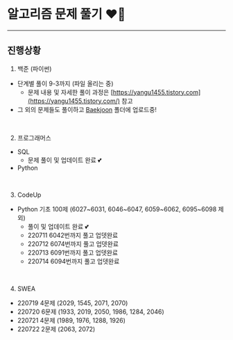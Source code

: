 # 알고리즘 문제 풀기 ❤️‍🔥

---

## 진행상황

1. 백준 (파이썬)

- 단계별 풀이 9-3까지 (파일 올리는 중)
  - 문제 내용 및 자세한 풀이 과정은 [https://yangu1455.tistory.com](https://yangu1455.tistory.com/) 참고
- 그 외의 문제들도 풀이하고 [Baekjoon](https://github.com/yangu1455/Algorithm/tree/master/Baekjoon) 폴더에 업로드중!

<br>

2. 프로그래머스

- SQL
  - 문제 풀이 및 업데이트 완료 💕
- Python

<br>

3. CodeUp

- Python 기초 100제
  (6027\~6031, 6046\~6047, 6059\~6062, 6095\~6098 제외)
  - 풀이 및 업데이트 완료 💕
  - 220711 6042번까지 풀고 업뎃완료
  - 220712 6074번까지 풀고 업뎃완료
  - 220713 6091번까지 풀고 업뎃완료
  - 220714 6094번까지 풀고 업뎃완료

<br>

4. SWEA

- 220719 4문제 (2029, 1545, 2071, 2070)
- 220720 6문제 (1933, 2019, 2050, 1986, 1284, 2046)
- 220721 4문제 (1989, 1976, 1288, 1926)
- 220722 2문제 (2063, 2072)
